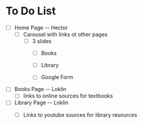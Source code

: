 # To Do List

- [ ] Home Page -- Hector
  - [ ] Carousel with links ot other pages
    - [ ] 3 slides
      - [ ] Books
      - [ ] Library
      - [ ] Google Form


- [ ] Books Page -- Loklin
  - [ ] links to online sources for textbooks
- [ ] Library Page -- Loklin
  - [ ] Links to youtube sources for library resources


